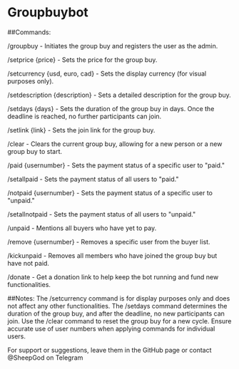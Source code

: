 # Groupbuybot

##Commands:

/groupbuy - Initiates the group buy and registers the user as the admin.

/setprice {price} - Sets the price for the group buy.

/setcurrency {usd, euro, cad} - Sets the display currency (for visual purposes only).

/setdescription {description} - Sets a detailed description for the group buy.

/setdays {days} - Sets the duration of the group buy in days. Once the deadline is reached, no further participants can join.

/setlink {link} - Sets the join link for the group buy.

/clear - Clears the current group buy, allowing for a new person or a new group buy to start.

/paid {usernumber} - Sets the payment status of a specific user to "paid."

/setallpaid - Sets the payment status of all users to "paid."

/notpaid {usernumber} - Sets the payment status of a specific user to "unpaid."

/setallnotpaid - Sets the payment status of all users to "unpaid."

/unpaid - Mentions all buyers who have yet to pay.

/remove {usernumber} - Removes a specific user from the buyer list.

/kickunpaid - Removes all members who have joined the group buy but have not paid.

/donate - Get a donation link to help keep the bot running and fund new functionalities.

##Notes:
The /setcurrency command is for display purposes only and does not affect any other functionalities.
The /setdays command determines the duration of the group buy, and after the deadline, no new participants can join.
Use the /clear command to reset the group buy for a new cycle.
Ensure accurate use of user numbers when applying commands for individual users.

For support or suggestions, leave them in the GitHub page or contact @SheepGod on Telegram
